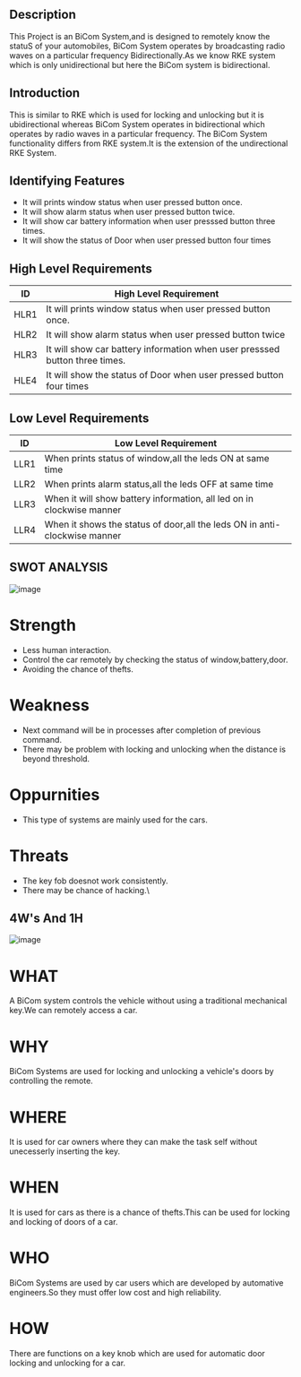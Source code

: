 ## Description
This Project is an BiCom System,and is designed to remotely know the statuS of your automobiles, BiCom System operates by broadcasting radio waves on a particular frequency Bidirectionally.As we know RKE system which is only unidirectional but here the BiCom system is  bidirectional.

## Introduction

This is similar to RKE which is used for locking and unlocking but it is ubidirectional whereas BiCom System operates in bidirectional which operates by radio waves in a particular frequency. The BiCom System functionality differs from RKE system.It is the extension of the undirectional RKE System.

## Identifying Features
* It will prints window status when user pressed button once.
* It will show alarm status when user pressed button twice.
* It will show car battery information when user presssed button three times.
* It will show the status of Door when user pressed button four times

## High Level Requirements


| ID | High Level Requirement |
|----|------------------------|
|HLR1| It will prints window status when user pressed button once.|
|HLR2|It will show alarm status when user pressed button twice|
|HLR3|It will show car battery information when user presssed button three times.|
|HLE4|  It will show the status of Door when user pressed button four times|

## Low Level Requirements
| ID | Low  Level Requirement |
|----|------------------------|
|LLR1|When prints status of window,all the leds ON at same time|
|LLR2| When prints alarm status,all the leds OFF at same time|
|LLR3|When it will show battery information, all led on in clockwise manner|
|LLR4|When it shows the status of door,all the leds ON in anti-clockwise manner|

## SWOT ANALYSIS

![image](https://user-images.githubusercontent.com/87614111/157808397-f4098f3f-7219-4400-b5c3-8add00c4ad96.png)


# Strength
* Less human interaction.
* Control the car remotely by checking the status of window,battery,door.
* Avoiding the chance of thefts.
 

# Weakness
* Next command will be in processes after completion of previous command.
* There may be problem with locking and unlocking when the distance is beyond threshold.

# Oppurnities
* This type of systems are mainly used for the cars.
 
# Threats
* The key fob doesnot work consistently.
* There may be chance of hacking.\
##  4W's And 1H

![image](https://user-images.githubusercontent.com/87614111/157808679-4d4b7b7f-e078-4ef9-a8d4-a9117bcc981f.png)

# WHAT
A BiCom system controls the vehicle without using a traditional mechanical key.We can remotely access a car.

# WHY
BiCom Systems are used for locking and unlocking a vehicle's doors by controlling the remote.

# WHERE
It is used for car owners where they can make the task self without unecesserly inserting the key.

# WHEN
It is used for cars as there is a chance of thefts.This can be used for locking and locking of doors of a car.

# WHO
BiCom Systems are used by car users which are developed by automative engineers.So they must offer low cost and high reliability.

# HOW
There are functions on a key knob which are used for automatic door locking and unlocking for a car.
